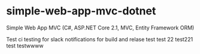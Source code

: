 # simple-web-app-mvc-dotnet
Simple Web App MVC (C#, ASP.NET Core 2.1, MVC, Entity Framework ORM)

Test ci
testing for slack notifications
for build and relase test
test 22
test221
test
testwwww

